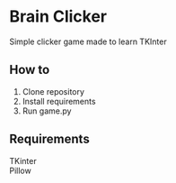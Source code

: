 # Brain Clicker
 Simple clicker game made to learn TKInter
 
 ## How to
 1. Clone repository
 2. Install requirements
 3. Run game.py
 
 ## Requirements
 TKinter <br>
 Pillow
